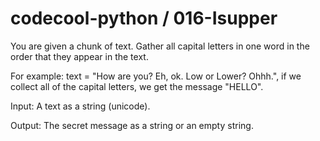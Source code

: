 # codecool-python / 016-Isupper

You are given a chunk of text. Gather all capital letters in one word in the order that they appear in the text.

For example: text = "How are you? Eh, ok. Low or Lower? Ohhh.", if we collect all of the capital letters, we get the message "HELLO".

Input: A text as a string (unicode).

Output: The secret message as a string or an empty string.
